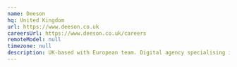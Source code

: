 ```yaml
---
name: Deeson
hq: United Kingdom
url: https://www.deeson.co.uk
careersUrl: https://www.deeson.co.uk/careers
remoteModel: null
timezone: null
description: UK-based with European team. Digital agency specialising in Drupal, Symfony and Laravel.
---
```


